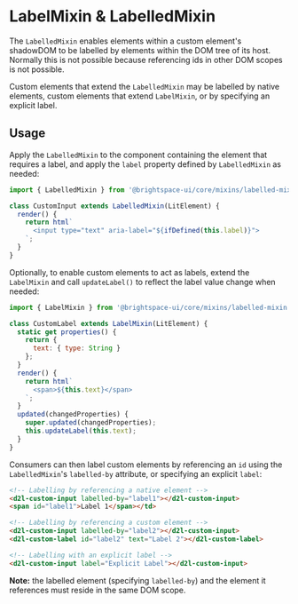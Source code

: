 # LabelMixin & LabelledMixin

The `LabelledMixin` enables elements within a custom element's shadowDOM to be labelled by elements within the DOM tree of its host. Normally this is not possible because referencing ids in other DOM scopes is not possible.

Custom elements that extend the `LabelledMixin` may be labelled by native elements, custom elements that extend `LabelMixin`, or by specifying an explicit label.

## Usage

Apply the `LabelledMixin` to the component containing the element that requires a label, and apply the `label` property defined by `LabelledMixin` as needed:

```js
import { LabelledMixin } from '@brightspace-ui/core/mixins/labelled-mixin.js';

class CustomInput extends LabelledMixin(LitElement) {
  render() {
    return html`
      <input type="text" aria-label="${ifDefined(this.label)}">
    `;
  }
}
```

Optionally, to enable custom elements to act as labels, extend the `LabelMixin` and call `updateLabel()` to reflect the label value change when needed:

```js
import { LabelMixin } from '@brightspace-ui/core/mixins/labelled-mixin.js';

class CustomLabel extends LabelMixin(LitElement) {
  static get properties() {
    return {
      text: { type: String }
    };
  }
  render() {
    return html`
      <span>${this.text}</span>
    `;
  }
  updated(changedProperties) {
    super.updated(changedProperties);
    this.updateLabel(this.text);
  }
}
```

Consumers can then label custom elements by referencing an `id` using the `LabelledMixin`'s `labelled-by` attribute, or specifying an explicit `label`:

```html
<!-- Labelling by referencing a native element -->
<d2l-custom-input labelled-by="label1"></d2l-custom-input>
<span id="label1">Label 1</span></td>

<!-- Labelling by referencing a custom element -->
<d2l-custom-input labelled-by="label2"></d2l-custom-input>
<d2l-custom-label id="label2" text="Label 2"></d2l-custom-label>

<!-- Labelling with an explicit label -->
<d2l-custom-input label="Explicit Label"></d2l-custom-input>
```

**Note:** the labelled element (specifying `labelled-by`) and the element it references must reside in the same DOM scope.
